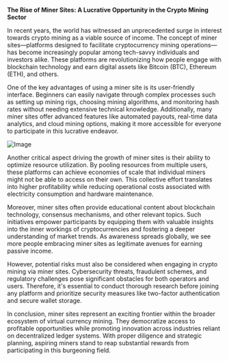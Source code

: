 **The Rise of Miner Sites: A Lucrative Opportunity in the Crypto Mining Sector**

In recent years, the world has witnessed an unprecedented surge in interest towards crypto mining as a viable source of income. The concept of miner sites—platforms designed to facilitate cryptocurrency mining operations—has become increasingly popular among tech-savvy individuals and investors alike. These platforms are revolutionizing how people engage with blockchain technology and earn digital assets like Bitcoin (BTC), Ethereum (ETH), and others.

One of the key advantages of using a miner site is its user-friendly interface. Beginners can easily navigate through complex processes such as setting up mining rigs, choosing mining algorithms, and monitoring hash rates without needing extensive technical knowledge. Additionally, many miner sites offer advanced features like automated payouts, real-time data analytics, and cloud mining options, making it more accessible for everyone to participate in this lucrative endeavor.

![Image](https://github.com/user-attachments/assets/31692037-0104-4703-abd1-696b6a7dd41b)

Another critical aspect driving the growth of miner sites is their ability to optimize resource utilization. By pooling resources from multiple users, these platforms can achieve economies of scale that individual miners might not be able to access on their own. This collective effort translates into higher profitability while reducing operational costs associated with electricity consumption and hardware maintenance.

Moreover, miner sites often provide educational content about blockchain technology, consensus mechanisms, and other relevant topics. Such initiatives empower participants by equipping them with valuable insights into the inner workings of cryptocurrencies and fostering a deeper understanding of market trends. As awareness spreads globally, we see more people embracing miner sites as legitimate avenues for earning passive income.

However, potential risks must also be considered when engaging in crypto mining via miner sites. Cybersecurity threats, fraudulent schemes, and regulatory challenges pose significant obstacles for both operators and users. Therefore, it's essential to conduct thorough research before joining any platform and prioritize security measures like two-factor authentication and secure wallet storage.

In conclusion, miner sites represent an exciting frontier within the broader ecosystem of virtual currency mining. They democratize access to profitable opportunities while promoting innovation across industries reliant on decentralized ledger systems. With proper diligence and strategic planning, aspiring miners stand to reap substantial rewards from participating in this burgeoning field.